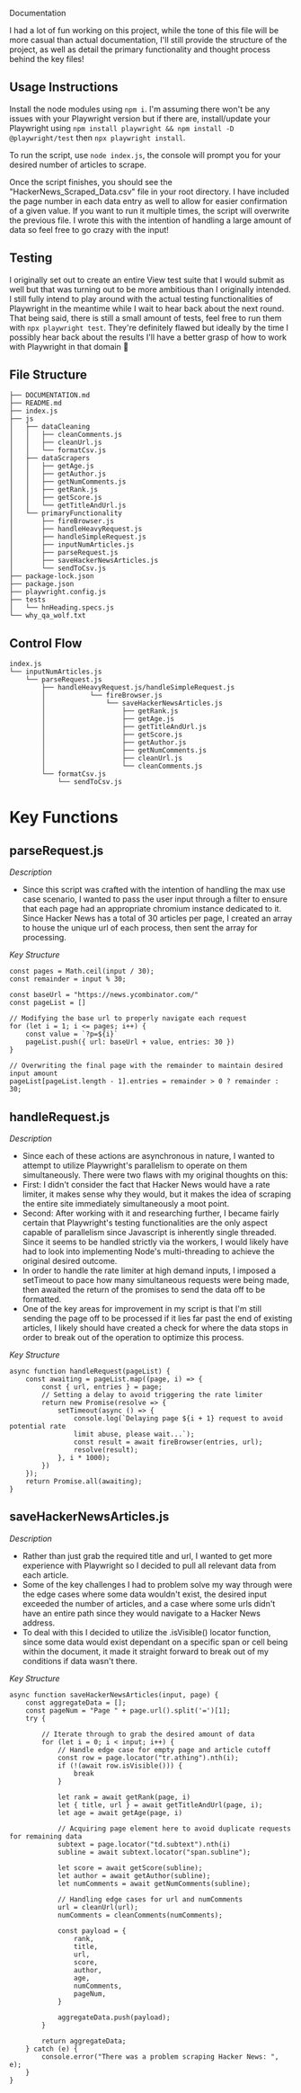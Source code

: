 Documentation

I had a lot of fun working on this project, while the tone of this file will be more casual than actual documentation, I'll still provide the structure of the project, as well as detail the primary functionality and thought process behind the key files!

## Usage Instructions

Install the node modules using `npm i`. 
I'm assuming there won't be any issues with your Playwright version but if there are, install/update your Playwright using `npm install playwright && npm install -D @playwright/test` then `npx playwright install`.

To run the script, use `node index.js`, the console will prompt you for your desired number of articles to scrape.

Once the script finishes, you should see the "HackerNews_Scraped_Data.csv" file in your root directory. I have included the page number in each data entry as well to allow for easier confirmation of a given value. If you want to run it multiple times, the script will overwrite the previous file. I wrote this with the intention of handling a large amount of data so feel free to go crazy with the input!

## Testing

I originally set out to create an entire View test suite that I would submit as well but that was turning out to be more ambitious than I originally intended. I still fully intend to play around with the actual testing functionalities of Playwright in the meantime while I wait to hear back about the next round. That being said, there is still a small amount of tests, feel free to run them with `npx playwright test`. They're definitely flawed but ideally by the time I possibly hear back about the results I'll have a better grasp of how to work with Playwright in that domain 🐺

## File Structure

```
├── DOCUMENTATION.md
├── README.md
├── index.js
├── js
│   ├── dataCleaning
│   │   ├── cleanComments.js
│   │   ├── cleanUrl.js
│   │   └── formatCsv.js
│   ├── dataScrapers
│   │   ├── getAge.js
│   │   ├── getAuthor.js
│   │   ├── getNumComments.js
│   │   ├── getRank.js
│   │   ├── getScore.js
│   │   └── getTitleAndUrl.js
│   └── primaryFunctionality
│       ├── fireBrowser.js
│       ├── handleHeavyRequest.js
│       ├── handleSimpleRequest.js
│       ├── inputNumArticles.js
│       ├── parseRequest.js
│       ├── saveHackerNewsArticles.js
│       └── sendToCsv.js
├── package-lock.json
├── package.json
├── playwright.config.js
├── tests
│   └── hnHeading.specs.js
└── why_qa_wolf.txt
```

## Control Flow

```
index.js
└── inputNumArticles.js
    └── parseRequest.js
        ├── handleHeavyRequest.js/handleSimpleRequest.js
        │           └── fireBrowser.js
        │               └── saveHackerNewsArticles.js
        │                   ├── getRank.js
        │                   ├── getAge.js
        │                   ├── getTitleAndUrl.js
        │                   ├── getScore.js
        │                   ├── getAuthor.js
        │                   ├── getNumComments.js
        │                   ├── cleanUrl.js
        │                   └── cleanComments.js
        └── formatCsv.js
            └── sendToCsv.js
```                 

# Key Functions

## parseRequest.js

*Description*
- Since this script was crafted with the intention of handling the max use case scenario, I wanted to pass the user input through a filter to ensure that each page had an appropriate chromium instance dedicated to it. Since Hacker News has a total of 30 articles per page, I created an array to house the unique url of each process, then sent the array for processing.

*Key Structure*
```
const pages = Math.ceil(input / 30);
const remainder = input % 30;

const baseUrl = "https://news.ycombinator.com/"
const pageList = []

// Modifying the base url to properly navigate each request
for (let i = 1; i <= pages; i++) {
    const value = `?p=${i}`
    pageList.push({ url: baseUrl + value, entries: 30 })
}

// Overwriting the final page with the remainder to maintain desired input amount
pageList[pageList.length - 1].entries = remainder > 0 ? remainder : 30;
```

## handleRequest.js

*Description*
- Since each of these actions are asynchronous in nature, I wanted to attempt to utilize Playwright's parallelism to operate on them simultaneously. There were two flaws with my original thoughts on this:
- First: I didn't consider the fact that Hacker News would have a rate limiter, it makes sense why they would, but it makes the idea of scraping the entire site immediately simultaneously a moot point.
- Second: After working with it and researching further, I became fairly certain that Playwright's testing functionalities are the only aspect capable of parallelism since Javascript is inherently single threaded. Since it seems to be handled strictly via the workers, I would likely have had to look into implementing Node's multi-threading to achieve the original desired outcome.
- In order to handle the rate limiter at high demand inputs, I imposed a setTimeout to pace how many simultaneous requests were being made, then awaited the return of the promises to send the data off to be formatted.
- One of the key areas for improvement in my script is that I'm still sending the page off to be processed if it lies far past the end of existing articles, I likely should have created a check for where the data stops in order to break out of the operation to optimize this process.

*Key Structure*
```
async function handleRequest(pageList) {
    const awaiting = pageList.map((page, i) => {
        const { url, entries } = page;
        // Setting a delay to avoid triggering the rate limiter
        return new Promise(resolve => {
            setTimeout(async () => {
                console.log(`Delaying page ${i + 1} request to avoid potential rate 
                limit abuse, please wait...`);
                const result = await fireBrowser(entries, url);
                resolve(result);
            }, i * 1000);
        })
    });
    return Promise.all(awaiting);
}
```

## saveHackerNewsArticles.js

*Description*
- Rather than just grab the required title and url, I wanted to get more experience with Playwright so I decided to pull all relevant data from each article.
- Some of the key challenges I had to problem solve my way through were the edge cases where some data wouldn't exist, the desired input exceeded the number of articles, and a case where some urls didn't have an entire path since they would navigate to a Hacker News address.
- To deal with this I decided to utilize the .isVisible() locator function, since some data would exist dependant on a specific span or cell being within the document, it made it straight forward to break out of my conditions if data wasn't there.

*Key Structure*
```
async function saveHackerNewsArticles(input, page) {
    const aggregateData = [];
    const pageNum = "Page " + page.url().split('=')[1];
    try {
        
        // Iterate through to grab the desired amount of data
        for (let i = 0; i < input; i++) {
            // Handle edge case for empty page and article cutoff
            const row = page.locator("tr.athing").nth(i);
            if (!(await row.isVisible())) {
                break
            }

            let rank = await getRank(page, i)
            let { title, url } = await getTitleAndUrl(page, i);
            let age = await getAge(page, i)
            
            // Acquiring page element here to avoid duplicate requests for remaining data
            subtext = page.locator("td.subtext").nth(i)
            subline = await subtext.locator("span.subline");
        
            let score = await getScore(subline);
            let author = await getAuthor(subline);
            let numComments = await getNumComments(subline);

            // Handling edge cases for url and numComments
            url = cleanUrl(url);
            numComments = cleanComments(numComments);

            const payload = {
                rank,
                title,
                url,
                score,
                author,
                age,
                numComments,
                pageNum,
            }

            aggregateData.push(payload);
        }

        return aggregateData;
    } catch (e) {
        console.error("There was a problem scraping Hacker News: ", e);
    }
}
```
